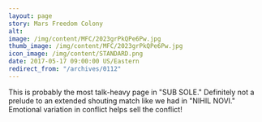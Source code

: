 ```yaml
---
layout: page
story: Mars Freedom Colony
alt:
image: /img/content/MFC/2023grPkQPe6Pw.jpg
thumb_image: /img/content/MFC/2023grPkQPe6Pw.jpg
icon_image: /img/content/STANDARD.png
date: 2017-05-17 09:00:00 US/Eastern
redirect_from: "/archives/0112"
---
```

This is probably the most talk-heavy page in "SUB SOLE." Definitely not a prelude to an extended shouting match like we had in "NIHIL NOVI." Emotional variation in conflict helps sell the conflict!
